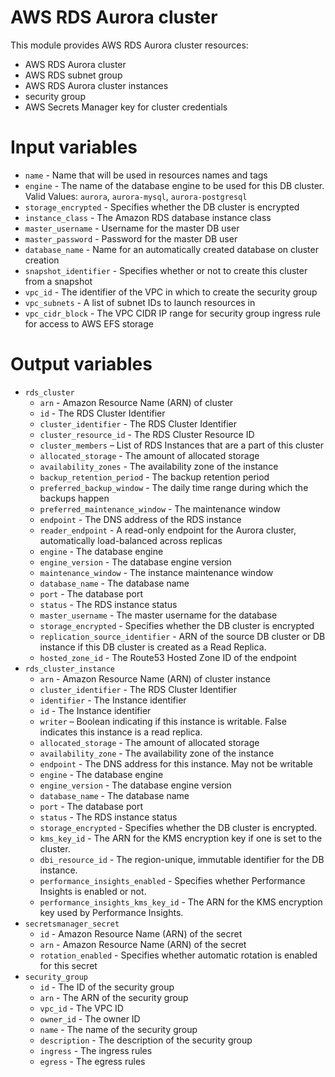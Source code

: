 # AWS RDS Aurora cluster

This module provides AWS RDS Aurora cluster resources:
- AWS RDS Aurora cluster
- AWS RDS subnet group
- AWS RDS Aurora cluster instances
- security group
- AWS Secrets Manager key for cluster credentials

# Input variables
- `name` - Name that will be used in resources names and tags
- `engine` - The name of the database engine to be used for this DB cluster. Valid Values: `aurora`, `aurora-mysql`, `aurora-postgresql`
- `storage_encrypted` - Specifies whether the DB cluster is encrypted
- `instance_class` - The Amazon RDS database instance class
- `master_username` - Username for the master DB user
- `master_password` - Password for the master DB user
- `database_name` - Name for an automatically created database on cluster creation
- `snapshot_identifier` - Specifies whether or not to create this cluster from a snapshot
- `vpc_id` - The identifier of the VPC in which to create the security group
- `vpc_subnets` - A list of subnet IDs to launch resources in
- `vpc_cidr_block` - The VPC CIDR IP range for security group ingress rule for access to AWS EFS storage

# Output variables
- `rds_cluster`
    - `arn` - Amazon Resource Name (ARN) of cluster
    - `id` - The RDS Cluster Identifier
    - `cluster_identifier` - The RDS Cluster Identifier
    - `cluster_resource_id` - The RDS Cluster Resource ID
    - `cluster_members` – List of RDS Instances that are a part of this cluster
    - `allocated_storage` - The amount of allocated storage
    - `availability_zones` - The availability zone of the instance
    - `backup_retention_period` - The backup retention period
    - `preferred_backup_window` - The daily time range during which the backups happen
    - `preferred_maintenance_window` - The maintenance window
    - `endpoint` - The DNS address of the RDS instance
    - `reader_endpoint` - A read-only endpoint for the Aurora cluster, automatically load-balanced across replicas
    - `engine` - The database engine
    - `engine_version` - The database engine version
    - `maintenance_window` - The instance maintenance window
    - `database_name` - The database name
    - `port` - The database port
    - `status` - The RDS instance status
    - `master_username` - The master username for the database
    - `storage_encrypted` - Specifies whether the DB cluster is encrypted
    - `replication_source_identifier` - ARN of the source DB cluster or DB instance if this DB cluster is created as a Read Replica.
    - `hosted_zone_id` - The Route53 Hosted Zone ID of the endpoint
- `rds_cluster_instance`
    - `arn` - Amazon Resource Name (ARN) of cluster instance
    - `cluster_identifier` - The RDS Cluster Identifier
    - `identifier` - The Instance identifier
    - `id` - The Instance identifier
    - `writer` – Boolean indicating if this instance is writable. False indicates this instance is a read replica.
    - `allocated_storage` - The amount of allocated storage
    - `availability_zone` - The availability zone of the instance
    - `endpoint` - The DNS address for this instance. May not be writable
    - `engine` - The database engine
    - `engine_version` - The database engine version
    - `database_name` - The database name
    - `port` - The database port
    - `status` - The RDS instance status
    - `storage_encrypted` - Specifies whether the DB cluster is encrypted.
    - `kms_key_id` - The ARN for the KMS encryption key if one is set to the cluster.
    - `dbi_resource_id` - The region-unique, immutable identifier for the DB instance.
    - `performance_insights_enabled` - Specifies whether Performance Insights is enabled or not.
    - `performance_insights_kms_key_id` - The ARN for the KMS encryption key used by Performance Insights.
- `secretsmanager_secret`
    - `id` - Amazon Resource Name (ARN) of the secret
    - `arn` - Amazon Resource Name (ARN) of the secret
    - `rotation_enabled` - Specifies whether automatic rotation is enabled for this secret
- `security_group`
    - `id` - The ID of the security group
    - `arn` - The ARN of the security group
    - `vpc_id` - The VPC ID
    - `owner_id` - The owner ID
    - `name` - The name of the security group
    - `description` - The description of the security group
    - `ingress` - The ingress rules
    - `egress` - The egress rules
